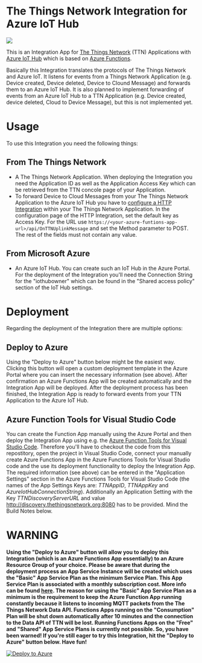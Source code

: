 # The Things Network Integration for Azure IoT Hub

![](assets/logo.png)

This is an Integration App for [The Things Network](www.thethingsnetwork.org) (TTN) Applications with [Azure IoT Hub](azure.microsoft.com/services/iot-hub) which is based on [Azure Functions](azure.microsoft.com/services/functions).

Basically this Integration translates the protocols of The Things Network and Azure IoT. It listens for events from a Things Network Application (e.g. Device created, Device deleted, Device to Clound Message) and forwards them to an Azure IoT Hub. It is also planned to implement forwarding of events from an Azure IoT Hub to a TTN Application (e.g. Device created, device deleted, Cloud to Device Message), but this is not implemented yet.

# Usage

To use this Integration you need the following things:

## From The Things Network

- A The Things Network Application. When deploying the Integration you need the Application ID as well as the Application Access Key which can be retrieved from the TTN concole page of your Application.
- To forward Device to Cloud Messages from your The Things Network Application to the Azure IoT Hub you have to [configure a HTTP Integration](https://www.thethingsnetwork.org/docs/applications/http) within your The Things Network Application. In the configuration page of the HTTP Integration, set the default key as Access Key. For the URL use `https://<your-azure-funtions-app-url>/api/OnTTNUplinkMessage` and set the Method parameter to POST. The rest of the fields must not contain any value.

## From Microsoft Azure

- An Azure IoT Hub. You can create such an IoT Hub in the Azure Portal. For the deployment of the Integration you'll need the Connection String for the "iothubowner" which can be found in the "Shared access policy" section of the IoT Hub settings.

# Deployment

Regarding the deployment of the Integration there are multiple options:

## Deploy to Azure

Using the "Deploy to Azure" button below might be the easiest way. Clicking this button will open a custom deployment template in the Azure Portal where you can insert the necessary information (see above). After confirmation an Azure Functions App will be created automatically and the Integration App will be deployed. After the deployment process has been finished, the Integration App is ready to forward events from your TTN Application to the Azure IoT Hub.

## Azure Function Tools for Visual Studio Code

You can create the Function App manually using the Azure Portal and then deploy the Integration App using e.g. the [Azure Function Tools for Visual Studio Code](https://docs.microsoft.com/en-us/azure/azure-functions/functions-create-first-function-vs-code). Therefore you'll have to checkout the code from this repostitory, open the project in Visual Studio Code, connect your manually create Azure Functions App in the Azure Functions Tools for Visual Studio code and the use its deployment functionality to deploy the Integration App. The required information (see above) can be entered in the "Application Settings" section in the Azure Functions Tools for Visual Studio Code (the names of the App Settings Keys are: *TTNAppID*, *TTNAppKey* and *AzureIotHubConnectionString*). Additionally an Application Setting with the Key *TTNDiscoveryServerURL* and value http://discovery.thethingsnetwork.org:8080 has to be provided. Mind the Build Notes below.

# WARNING

**Using the "Deploy to Azure" button will allow you to deploy this Integration (which is an Azure Functions App essentially) to an Azure Resource Group of your choice. Please be aware that during the deployment process an App Service Instance will be created which uses the "Basic" App Service Plan as the minimum Service Plan. This App Service Plan is associated with a monthly subscription cost. More info can be found [here](https://azure.microsoft.com/en-us/pricing/details/app-service/windows/). The reason for using the "Basic" App Service Plan as a minimum is the requirement to keep the Azure Function App running constantly because it listens to incoming MQTT packets from the The Things Network Data API. Functions Apps running on the "Consumption" Plan will be shut down automatically after 10 minutes and the connection to the Data API of TTN will be lost. Running Functions Apps on the "Free" and "Shared" App Service Plans is currently not possible. So, you have been warned! If you're still eager to try this Integration, hit the "Deploy to Azure" button below. Have fun!**
 
[![Deploy to Azure](https://azuredeploy.net/deploybutton.png)](https://portal.azure.com/#create/Microsoft.Template/uri/https%3A%2F%2Fraw.githubusercontent.com%2Fjsiebert%2FTTNAzureBridge%2Fmaster%2Fazuredeploy.json)